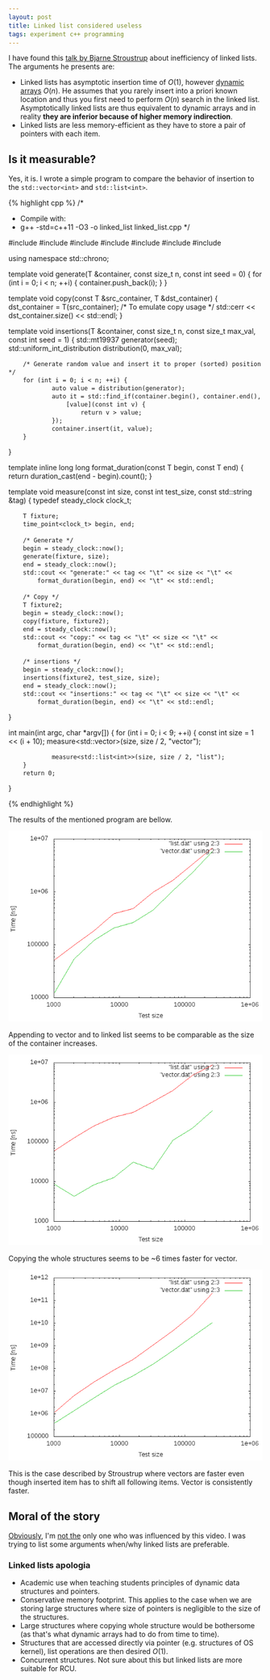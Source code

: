 ```yaml
---
layout: post
title: Linked list considered useless
tags: experiment c++ programming
---
```


I have found this [talk by Bjarne Stroustrup](https://youtu.be/YQs6IC-vgmo)
about inefficiency of linked lists. The arguments he presents are:

  * Linked lists has asymptotic insertion time of $O(1)$, however
    [dynamic arrays](http://en.wikipedia.org/wiki/Dynamic_array) $O(n)$. He
    assumes that you rarely insert into a priori known location and thus you
    first need to perform $O(n)$ search in the linked list. Asymptotically
    linked lists are thus equivalent to dynamic arrays and in reality **they
    are inferior because of higher memory indirection**.
  * Linked lists are less memory-efficient as they have to store a pair of
    pointers with each item.

## Is it measurable? 

Yes, it is. I wrote a simple program to compare the behavior of insertion to
the `std::vector<int>` and `std::list<int>`.

{% highlight cpp %}
/*
 * Compile with:
 * g++ -std=c++11 -O3 -o linked_list linked_list.cpp
 */

#include <algorithm>
#include <chrono>
#include <iostream>
#include <list>
#include <random>
#include <string>
#include <vector>

using namespace std::chrono;

template <typename T>
void generate(T &container, const size_t n, const int seed = 0) {
        for (int i = 0; i < n; ++i) {
                container.push_back(i);
        }
}

template <typename T>
void copy(const T &src_container, T &dst_container) {
        dst_container = T(src_container);
        /* To emulate copy usage */
        std::cerr << dst_container.size() << std::endl;
}

template <typename T>
void insertions(T &container, const size_t n, const size_t max_val,
    const int seed = 1) {
        std::mt19937 generator(seed);
        std::uniform_int_distribution<int> distribution(0, max_val);

        /* Generate random value and insert it to proper (sorted) position */
        for (int i = 0; i < n; ++i) {
                auto value = distribution(generator);
                auto it = std::find_if(container.begin(), container.end(),
                    [value](const int v) {
                        return v > value;
                });
                container.insert(it, value);
        }
}

template <typename T>
inline long long format_duration(const T begin, const T end) {
        return duration_cast<nanoseconds>(end - begin).count();
}

template <typename T>
void measure(const int size, const int test_size, const std::string &tag) {
        typedef steady_clock clock_t;

        T fixture;
        time_point<clock_t> begin, end;

        /* Generate */
        begin = steady_clock::now();
        generate(fixture, size);
        end = steady_clock::now();
        std::cout << "generate:" << tag << "\t" << size << "\t" <<
            format_duration(begin, end) << "\t" << std::endl;

        /* Copy */
        T fixture2;
        begin = steady_clock::now();
        copy(fixture, fixture2);
        end = steady_clock::now();
        std::cout << "copy:" << tag << "\t" << size << "\t" <<
            format_duration(begin, end) << "\t" << std::endl;

        /* insertions */
        begin = steady_clock::now();
        insertions(fixture2, test_size, size);
        end = steady_clock::now();
        std::cout << "insertions:" << tag << "\t" << size << "\t" <<
            format_duration(begin, end) << "\t" << std::endl;
}

int main(int argc, char *argv[]) {
        for (int i = 0; i < 9; ++i) {
                const int size = 1 << (i + 10);
                measure<std::vector<int>>(size, size / 2, "vector");

                measure<std::list<int>>(size, size / 2, "list");
        }
        return 0;
}

{% endhighlight %}

The results of the mentioned program are bellow.

![Generate](/resources/linked-list-generate.png)

Appending to vector and to linked list seems to be comparable as the size of
the container increases.

![Copy](/resources/linked-list-copy.png)

Copying the whole structures seems to be ~6 times faster for vector.

![Insertions](/resources/linked-list-insertions.png)

This is the case described by Stroustrup where vectors are faster even though
inserted item has to shift all following items. Vector is consistently faster.

## Moral of the story 

[Obviously](http://blog.honzabrabec.cz/2014/07/06/the-power-of-algorithm/), I'm
[not the](https://github.com/det/random_insert) only one who was influenced by
this video. I was trying to list some arguments when/why linked lists are
preferable.

### Linked lists apologia 

  * Academic use when teaching students principles of dynamic data structures
    and pointers.
  * Conservative memory footprint. This applies to the case when we are storing
    large structures where size of pointers is negligible to the size of the
    structures.
  * Large structures where copying whole structure would be bothersome (as
    that's what dynamic arrays had to do from time to time).
  * Structures that are accessed directly via pointer (e.g. structures of OS
    kernel), list operations are then desired $O(1)$.
  * Concurrent structures. Not sure about this but linked lists are more
    suitable for RCU.


